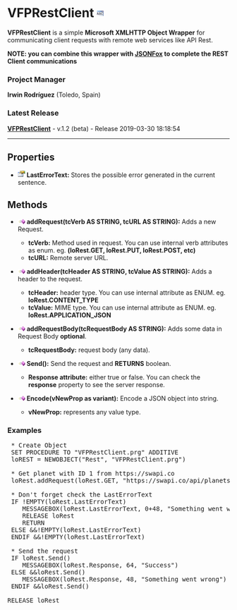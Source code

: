 # VFPRestClient ![](images/prg.gif)  

**VFPRestClient** is a simple **Microsoft XMLHTTP Object Wrapper** for communicating client requests with remote web services like API Rest.

**NOTE: you can combine this wrapper with [JSONFox](https://github.com/Irwin1985/JSONFox) to complete the REST Client communications** 
### Project Manager

**Irwin Rodríguez** (Toledo, Spain)

### Latest Release

**[VFPRestClient](/README.md)** - v.1.2 (beta) - Release 2019-03-30 18:18:54

<hr>

## Properties
* ![](images/prop.gif) **LastErrorText:** Stores the possible error generated in the current sentence.

## Methods

* ![](images/meth.gif) **addRequest(tcVerb AS STRING, tcURL AS STRING):** Adds a new Request.
  * **tcVerb:** Method used in request. You can use internal verb attributes as enum. eg. **(loRest.GET, loRest.PUT, loRest.POST, etc)**
  * **tcURL:** Remote server URL.
  
* ![](images/meth.gif) **addHeader(tcHeader AS STRING, tcValue AS STRING):** Adds a header to the request.
  * **tcHeader:** header type. You can use internal attribute as ENUM. eg. **loRest.CONTENT_TYPE**
  * **tcValue:** MIME type. You can use internal attribute as ENUM. eg. **loRest.APPLICATION_JSON**
  
* ![](images/meth.gif) **addRequestBody(tcRequestBody AS STRING):** Adds some data in Request Body **optional**.
  * **tcRequestBody:** request body (any data).

* ![](images/meth.gif) **Send():** Send the request and **RETURNS** boolean.
  * **Response attribute:** either true or false. You can check the **response** property to see the server response.

* ![](images/meth.gif) **Encode(vNewProp as variant):** Encode a JSON object into string.
  * **vNewProp:** represents any value type.
  
### Examples

<pre>
 * Create Object
 SET PROCEDURE TO "VFPRestClient.prg" ADDITIVE
 loREST = NEWOBJECT("Rest", "VFPRestClient.prg")
 
 * Get planet with ID 1 from https://swapi.co
 loRest.addRequest(loRest.GET, "https://swapi.co/api/planets/1/")
 
 * Don't forget check the LastErrorText
 IF !EMPTY(loRest.LastErrorText) 
 	MESSAGEBOX(loRest.LastErrorText, 0+48, "Something went wrong")
	RELEASE loRest
	RETURN
 ELSE &&!EMPTY(loRest.LastErrorText)
 ENDIF &&!EMPTY(loRest.LastErrorText)
 
 * Send the request
 IF loRest.Send()
 	MESSAGEBOX(loRest.Response, 64, "Success")
 ELSE &&loRest.Send()
 	MESSAGEBOX(loRest.Response, 48, "Something went wrong")
 ENDIF &&loRest.Send()
 
RELEASE loRest
</pre>
